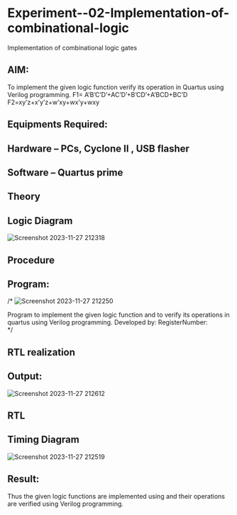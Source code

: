 # Experiment--02-Implementation-of-combinational-logic
Implementation of combinational logic gates
 
## AIM:
To implement the given logic function verify its operation in Quartus using Verilog programming.
 F1= A’B’C’D’+AC’D’+B’CD’+A’BCD+BC’D
F2=xy’z+x’y’z+w’xy+wx’y+wxy
 
 
 
## Equipments Required:
## Hardware – PCs, Cyclone II , USB flasher
## Software – Quartus prime


## Theory
 

## Logic Diagram
![Screenshot 2023-11-27 212318](https://github.com/MangariDeeraj/Experiment--02-Implementation-of-combinational-logic-/assets/149365485/1cfb184d-a2a4-4e43-a446-d31396e5a093)

## Procedure
## Program:
/*
![Screenshot 2023-11-27 212250](https://github.com/MangariDeeraj/Experiment--02-Implementation-of-combinational-logic-/assets/149365485/dc61dae4-6283-4269-8733-84d1cd44a7f0)

Program to implement the given logic function and to verify its operations in quartus using Verilog programming.
Developed by: 
RegisterNumber:  
*/
## RTL realization

## Output:
![Screenshot 2023-11-27 212612](https://github.com/MangariDeeraj/Experiment--02-Implementation-of-combinational-logic-/assets/149365485/bfc3c08e-c919-4b39-ae75-4f82cd47d1d3)

## RTL
## Timing Diagram
![Screenshot 2023-11-27 212519](https://github.com/MangariDeeraj/Experiment--02-Implementation-of-combinational-logic-/assets/149365485/6bd02cfc-40d4-4582-9523-704b33e1cd25)

## Result:
Thus the given logic functions are implemented using  and their operations are verified using Verilog programming.
